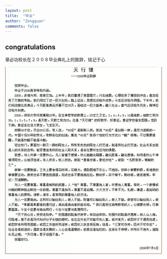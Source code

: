 ```yaml
---
layout: post
title:  "毕业"
author: "Zongquan"
comments: false
---
```


## congratulations

章必功校长在２００８毕业典礼上的致辞，铭记于心

![](/assets/images/szu_2008.jpeg)

